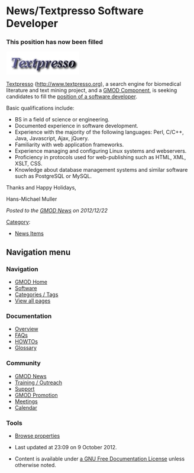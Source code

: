 



<span id="top"></span>




# <span dir="auto">News/Textpresso Software Developer</span>









### <span id="This_position_has_now_been_filled" class="mw-headline">This position has now been filled</span>



<a
href="https://jobs.caltech.edu/applicants/Central?delegateParameter=applicantPostingSearchDelegate&amp;actionParameter=getJobDetail&amp;rowId=154643&amp;functionalityTableName=8192"
rel="nofollow" title="Textpresso is hiring"><img
src="https://raw.githubusercontent.com/GMOD/gmod.github.io/main/mediawiki/images/c/c4/TextpressoLogo.jpg" width="197"
height="62" alt="Textpresso is hiring" /></a>



[Textpresso](../Textpresso "Textpresso")
(<a href="http://www.textpresso.org" class="external free"
rel="nofollow">http://www.textpresso.org</a>), a search engine for
biomedical literature and text mining project, and a [GMOD
Component](../GMOD_Components "GMOD Components"), is seeking candidates
to fill the <a
href="https://jobs.caltech.edu/applicants/Central?delegateParameter=applicantPostingSearchDelegate&amp;actionParameter=getJobDetail&amp;rowId=154643&amp;functionalityTableName=8192"
class="external text" rel="nofollow">position of a software
developer</a>.

Basic qualifications include:

- BS in a field of science or engineering.
- Documented experience in software development.
- Experience with the majority of the following languages: Perl, C/C++,
  Java, Javascript, Ajax, jQuery.
- Familiarity with web application frameworks.
- Experience managing and configuring Linux systems and webservers.
- Proficiency in protocols used for web-publishing such as HTML, XML,
  XSLT, CSS.
- Knowledge about database management systems and similar software such
  as PostgreSQL or MySQL.

Thanks and Happy Holidays,

Hans-Michael Muller

  



*Posted to the [GMOD News](../GMOD_News "GMOD News") on 2012/12/22*






[Category](../Special%3ACategories "Special%3ACategories"):

- [News Items](../Category%3ANews_Items "Category%3ANews Items")






## Navigation menu







<a href="../Main_Page"
style="background-image: url(../../images/GMOD-cogs.png);"
title="Visit the main page"></a>


### Navigation



- <span id="n-GMOD-Home">[GMOD Home](../Main_Page)</span>
- <span id="n-Software">[Software](../GMOD_Components)</span>
- <span id="n-Categories-.2F-Tags">[Categories /
  Tags](../Categories)</span>
- <span id="n-View-all-pages">[View all
  pages](../Special:AllPages)</span>




### Documentation



- <span id="n-Overview">[Overview](../Overview)</span>
- <span id="n-FAQs">[FAQs](../Category%3AFAQ)</span>
- <span id="n-HOWTOs">[HOWTOs](../Category%3AHOWTO)</span>
- <span id="n-Glossary">[Glossary](../Glossary)</span>




### Community



- <span id="n-GMOD-News">[GMOD News](../GMOD_News)</span>
- <span id="n-Training-.2F-Outreach">[Training /
  Outreach](../Training_and_Outreach)</span>
- <span id="n-Support">[Support](../Support)</span>
- <span id="n-GMOD-Promotion">[GMOD Promotion](../GMOD_Promotion)</span>
- <span id="n-Meetings">[Meetings](../Meetings)</span>
- <span id="n-Calendar">[Calendar](../Calendar)</span>




### Tools

- <span id="t-smwbrowselink"><a href="../Special%253ABrowse/News-2FTextpresso_Software_Developer"
  rel="smw-browse">Browse properties</a></span>



- <span id="footer-info-lastmod">Last updated at 23:09 on 9 October
  2012.</span>
<!-- - <span id="footer-info-viewcount">9,861 page views.</span> -->
- <span id="footer-info-copyright">Content is available under
  <a href="http://www.gnu.org/licenses/fdl-1.3.html" class="external"
  rel="nofollow">a GNU Free Documentation License</a> unless otherwise
  noted.</span>

<!-- -->



<!-- -->




